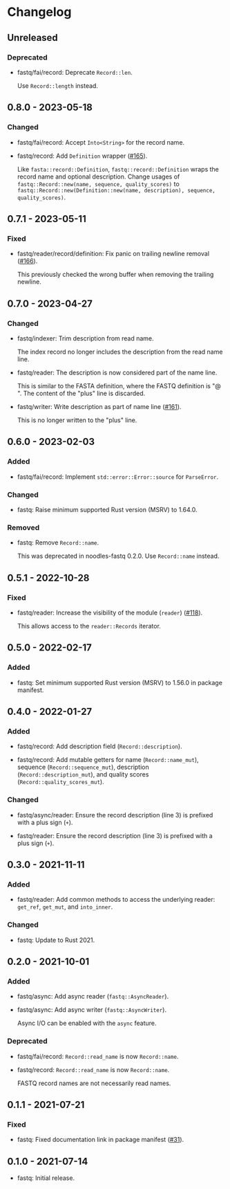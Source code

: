 # Changelog

## Unreleased

### Deprecated

  * fastq/fai/record: Deprecate `Record::len`.

    Use `Record::length` instead.

## 0.8.0 - 2023-05-18

### Changed

  * fastq/fai/record: Accept `Into<String>` for the record name.

  * fastq/record: Add `Definition` wrapper ([#165]).

    Like `fasta::record::Definition`, `fastq::record::Definition` wraps the
    record name and optional description. Change usages of
    `fastq::Record::new(name, sequence, quality_scores)` to
    `fastq::Record::new(Definition::new(name, description), sequence,
    quality_scores)`.

[#165]: https://github.com/zaeleus/noodles/issues/165

## 0.7.1 - 2023-05-11

### Fixed

  * fastq/reader/record/definition: Fix panic on trailing newline removal
    ([#166]).

    This previously checked the wrong buffer when removing the trailing
    newline.

[#166]: https://github.com/zaeleus/noodles/issues/166

## 0.7.0 - 2023-04-27

### Changed

  * fastq/indexer: Trim description from read name.

    The index record no longer includes the description from the read name
    line.

  * fastq/reader: The description is now considered part of the name line.

    This is similar to the FASTA definition, where the FASTQ definition is
    "@<name> <description>". The content of the "plus" line is discarded.

  * fastq/writer: Write description as part of name line ([#161]).

    This is no longer written to the "plus" line.

[#161]: https://github.com/zaeleus/noodles/issues/161

## 0.6.0 - 2023-02-03

### Added

  * fastq/fai/record: Implement `std::error::Error::source` for `ParseError`.

### Changed

  * fastq: Raise minimum supported Rust version (MSRV) to 1.64.0.

### Removed

  * fastq: Remove `Record::name`.

    This was deprecated in noodles-fastq 0.2.0. Use `Record::name`
    instead.

## 0.5.1 - 2022-10-28

### Fixed

  * fastq/reader: Increase the visibility of the module (`reader`) ([#118]).

    This allows access to the `reader::Records` iterator.

[#118]: https://github.com/zaeleus/noodles/issues/118

## 0.5.0 - 2022-02-17

### Added

  * fastq: Set minimum supported Rust version (MSRV) to 1.56.0 in package
    manifest.

## 0.4.0 - 2022-01-27

### Added

   * fastq/record: Add description field (`Record::description`).

   * fastq/record: Add mutable getters for name (`Record::name_mut`),
     sequence (`Record::sequence_mut`), description
     (`Record::description_mut`), and quality scores
     (`Record::quality_scores_mut`).

### Changed

  * fastq/async/reader: Ensure the record description (line 3) is prefixed
    with a plus sign (`+`).

  * fastq/reader: Ensure the record description (line 3) is prefixed with a
    plus sign (`+`).

## 0.3.0 - 2021-11-11

### Added

  * fastq/reader: Add common methods to access the underlying reader:
    `get_ref`, `get_mut`, and `into_inner`.

### Changed

  * fastq: Update to Rust 2021.

## 0.2.0 - 2021-10-01

### Added

  * fastq/async: Add async reader (`fastq::AsyncReader`).

  * fastq/async: Add async writer (`fastq::AsyncWriter`).

    Async I/O can be enabled with the `async` feature.

### Deprecated

  * fastq/fai/record: `Record::read_name` is now `Record::name`.

  * fastq/record: `Record::read_name` is now `Record::name`.

    FASTQ record names are not necessarily read names.

## 0.1.1 - 2021-07-21

### Fixed

  * fastq: Fixed documentation link in package manifest ([#31]).

[#31]: https://github.com/zaeleus/noodles/issues/31

## 0.1.0 - 2021-07-14

  * fastq: Initial release.
